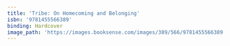 ```yaml
---
title: 'Tribe: On Homecoming and Belonging'
isbn: '9781455566389'
binding: Hardcover
image_path: 'https://images.booksense.com/images/389/566/9781455566389.jpg'
---
```



